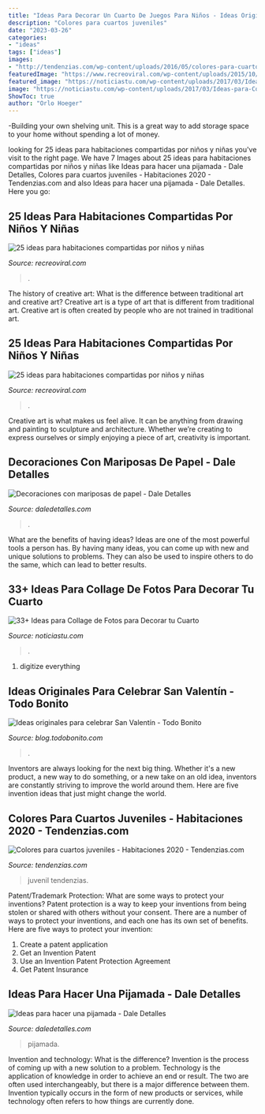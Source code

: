 ```yaml
---
title: "Ideas Para Decorar Un Cuarto De Juegos Para Niños - Ideas Originales Para Celebrar San Valentín"
description: "Colores para cuartos juveniles"
date: "2023-03-26"
categories:
- "ideas"
tags: ["ideas"]
images:
- "http://tendenzias.com/wp-content/uploads/2016/05/colores-para-cuartos-juvenil-nino-gris.jpg"
featuredImage: "https://www.recreoviral.com/wp-content/uploads/2015/10/Creativas-habitaciones-compartidas-por-niños-y-niñas-12.jpg"
featured_image: "https://noticiastu.com/wp-content/uploads/2017/03/Ideas-para-Collage-de-Fotos-27.jpg"
image: "https://noticiastu.com/wp-content/uploads/2017/03/Ideas-para-Collage-de-Fotos-27.jpg"
ShowToc: true
author: "Orlo Hoeger"
---
```



-Building your own shelving unit. This is a great way to add storage space to your home without spending a lot of money.

	

		
looking for 25 ideas para habitaciones compartidas por niños y niñas you've visit to the right page. We have 7 Images about 25 ideas para habitaciones compartidas por niños y niñas like Ideas para hacer una pijamada - Dale Detalles, Colores para cuartos juveniles - Habitaciones 2020 - Tendenzias.com and also Ideas para hacer una pijamada - Dale Detalles. Here you go:
		
    
## 25 Ideas Para Habitaciones Compartidas Por Niños Y Niñas

<img loading=lazy src="https://www.recreoviral.com/wp-content/uploads/2015/10/Creativas-habitaciones-compartidas-por-niños-y-niñas-12.jpg" onerror="this.onerror=null;this.src='https://tse3.mm.bing.net/th?id=OIP.ZueAjsHcfYZvrHd_8oIy4wHaE8&amp;pid=15.1';" alt="25 ideas para habitaciones compartidas por niños y niñas">

_Source: recreoviral.com_

>. 

	

The history of creative art: What is the difference between traditional art and creative art?
Creative art is a type of art that is different from traditional art. Creative art is often created by people who are not trained in traditional art.

    
## 25 Ideas Para Habitaciones Compartidas Por Niños Y Niñas

<img loading=lazy src="http://www.recreoviral.com/wp-content/uploads/2015/10/Creativas-habitaciones-compartidas-por-niños-y-niñas-23.jpg" onerror="this.onerror=null;this.src='https://tse2.mm.bing.net/th?id=OIP.NsC2J_J5mD80zaUSLbPlyAHaFE&amp;pid=15.1';" alt="25 ideas para habitaciones compartidas por niños y niñas">

_Source: recreoviral.com_

>. 

	

Creative art is what makes us feel alive. It can be anything from drawing and painting to sculpture and architecture. Whether we’re creating to express ourselves or simply enjoying a piece of art, creativity is important.

    
## Decoraciones Con Mariposas De Papel - Dale Detalles

<img loading=lazy src="https://i1.wp.com/www.daledetalles.com/wp-content/uploads/2017/08/mariposas-de-papel-colage20.jpg?resize=696%2C928" onerror="this.onerror=null;this.src='https://tse4.mm.bing.net/th?id=OIP.lYSsUIOHx5iBRuQHgDGqAwHaJ4&amp;pid=15.1';" alt="Decoraciones con mariposas de papel - Dale Detalles">

_Source: daledetalles.com_

>. 

	

What are the benefits of having ideas?
Ideas are one of the most powerful tools a person has. By having many ideas, you can come up with new and unique solutions to problems. They can also be used to inspire others to do the same, which can lead to better results.

    
## 33+ Ideas Para Collage De Fotos Para Decorar Tu Cuarto

<img loading=lazy src="https://noticiastu.com/wp-content/uploads/2017/03/Ideas-para-Collage-de-Fotos-27.jpg" onerror="this.onerror=null;this.src='https://tse3.mm.bing.net/th?id=OIP.7Dlh7F0TJsVAbSqiZjqORAHaJ4&amp;pid=15.1';" alt="33+ Ideas para Collage de Fotos para Decorar tu Cuarto">

_Source: noticiastu.com_

>. 

	

1. digitize everything

    
## Ideas Originales Para Celebrar San Valentín - Todo Bonito

<img loading=lazy src="https://static4.todobonito.com/m/2014/01/48de3975144b638d98207afe3ebfe767.jpg" onerror="this.onerror=null;this.src='https://tse1.mm.bing.net/th?id=OIP.xs5-d952xfPVGIAwa1C-5gHaOd&amp;pid=15.1';" alt="Ideas originales para celebrar San Valentín - Todo Bonito">

_Source: blog.todobonito.com_

>. 

	

Inventors are always looking for the next big thing. Whether it's a new product, a new way to do something, or a new take on an old idea, inventors are constantly striving to improve the world around them. Here are five invention ideas that just might change the world.

    
## Colores Para Cuartos Juveniles - Habitaciones 2020 - Tendenzias.com

<img loading=lazy src="http://tendenzias.com/wp-content/uploads/2016/05/colores-para-cuartos-juvenil-nino-gris.jpg" onerror="this.onerror=null;this.src='https://tse2.mm.bing.net/th?id=OIP.EzXKgzTl7rdh1ZXeqsFFjQHaJ4&amp;pid=15.1';" alt="Colores para cuartos juveniles - Habitaciones 2020 - Tendenzias.com">

_Source: tendenzias.com_

>juvenil tendenzias. 

	

Patent/Trademark Protection: What are some ways to protect your inventions?
Patent protection is a way to keep your inventions from being stolen or shared with others without your consent. There are a number of ways to protect your inventions, and each one has its own set of benefits. Here are five ways to protect your invention: 
1. Create a patent application 
2. Get an Invention Patent 
3. Use an Invention Patent Protection Agreement 
4. Get Patent Insurance 

    
## Ideas Para Hacer Una Pijamada - Dale Detalles

<img loading=lazy src="https://i2.wp.com/www.daledetalles.com/wp-content/uploads/2016/02/1-10.jpg" onerror="this.onerror=null;this.src='https://tse3.mm.bing.net/th?id=OIP.T9b_gFNttdO2kSe7yXaIlAHaKI&amp;pid=15.1';" alt="Ideas para hacer una pijamada - Dale Detalles">

_Source: daledetalles.com_

>pijamada. 

	

Invention and technology: What is the difference?
Invention is the process of coming up with a new solution to a problem. Technology is the application of knowledge in order to achieve an end or result. The two are often used interchangeably, but there is a major difference between them. Invention typically occurs in the form of new products or services, while technology often refers to how things are currently done.


